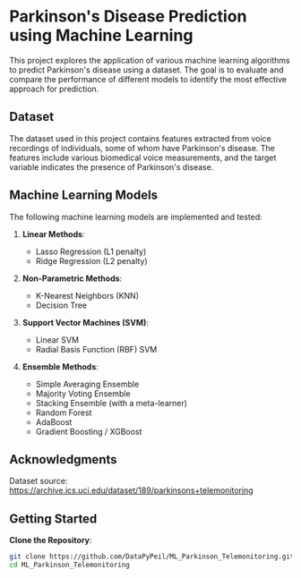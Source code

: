 # Parkinson's Disease Prediction using Machine Learning

This project explores the application of various machine learning algorithms to predict Parkinson's disease using a dataset. The goal is to evaluate and compare the performance of different models to identify the most effective approach for prediction.

## Dataset

The dataset used in this project contains features extracted from voice recordings of individuals, some of whom have Parkinson's disease. The features include various biomedical voice measurements, and the target variable indicates the presence of Parkinson's disease.

## Machine Learning Models

The following machine learning models are implemented and tested:

1. **Linear Methods**:
   - Lasso Regression (L1 penalty)
   - Ridge Regression (L2 penalty)

2. **Non-Parametric Methods**:
   - K-Nearest Neighbors (KNN)
   - Decision Tree

3. **Support Vector Machines (SVM)**:
   - Linear SVM
   - Radial Basis Function (RBF) SVM

4. **Ensemble Methods**:
   - Simple Averaging Ensemble
   - Majority Voting Ensemble
   - Stacking Ensemble (with a meta-learner)
   - Random Forest
   - AdaBoost
   - Gradient Boosting / XGBoost

## Acknowledgments

Dataset source: https://archive.ics.uci.edu/dataset/189/parkinsons+telemonitoring

## Getting Started

**Clone the Repository**:
   ```bash
   git clone https://github.com/DataPyPeil/ML_Parkinson_Telemonitoring.git
   cd ML_Parkinson_Telemonitoring

